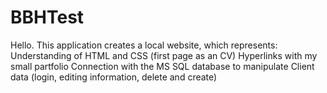 # BBHTest
Hello. This application creates a local website, which represents:
Understanding of HTML and CSS (first page as an CV)
Hyperlinks with my small partfolio
Connection with the MS SQL database to manipulate Client data (login, editing information, delete and create)
